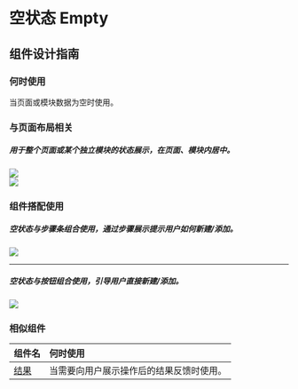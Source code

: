 # 空状态 Empty

## 组件设计指南

### 何时使用

当页面或模块数据为空时使用。

### 与页面布局相关

##### 用于整个页面或某个独立模块的状态展示，在页面、模块内居中。

<div class="legend">
  <div class="item">
    <img src="https://oteam-tdesign-1258344706.cos.ap-guangzhou.myqcloud.com/site/design/mobile-guide/Empty%201-1.png" />
  </div>
  
  <div class="item">
    <img src="https://oteam-tdesign-1258344706.cos.ap-guangzhou.myqcloud.com/site/design/mobile-guide/Empty%201-2.png" />
  </div>
</div>

### 组件搭配使用

##### 空状态与步骤条组合使用，通过步骤展示提示用户如何新建/添加。
<div class="legend">
  <div class="item">
    <img src="https://oteam-tdesign-1258344706.cos.ap-guangzhou.myqcloud.com/site/design/mobile-guide/Empty%202.png" />
  </div>
</div>

<hr />

##### 空状态与按钮组合使用，引导用户直接新建/添加。

<div class="legend">
  <div class="item">
    <img src="https://oteam-tdesign-1258344706.cos.ap-guangzhou.myqcloud.com/site/design/mobile-guide/Empty%203.png" />
  </div>
</div>

### 相似组件

| 组件名 | 何时使用                             |
| :----- | :----------------------------------- |
| [结果](./result) | 当需要向用户展示操作后的结果反馈时使用。 |
